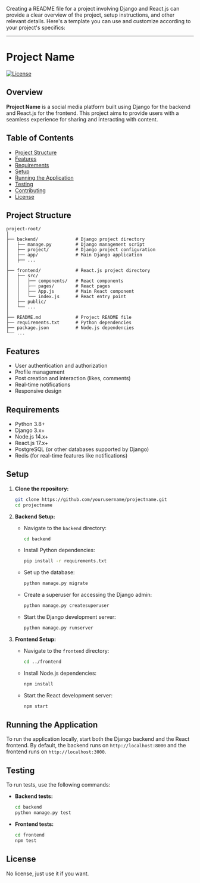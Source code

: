 Creating a README file for a project involving Django and React.js can provide a clear overview of the project, setup instructions, and other relevant details. Here's a template you can use and customize according to your project's specifics:

---

# Project Name

[![License](https://img.shields.io/badge/license-MIT-blue.svg)](LICENSE)

## Overview

**Project Name** is a social media platform built using Django for the backend and React.js for the frontend. This project aims to provide users with a seamless experience for sharing and interacting with content.

## Table of Contents

- [Project Structure](#project-structure)
- [Features](#features)
- [Requirements](#requirements)
- [Setup](#setup)
- [Running the Application](#running-the-application)
- [Testing](#testing)
- [Contributing](#contributing)
- [License](#license)

## Project Structure

```
project-root/
│
├── backend/              # Django project directory
│   ├── manage.py         # Django management script
│   ├── project/          # Django project configuration
│   ├── app/              # Main Django application
│   ├── ...
│
├── frontend/             # React.js project directory
│   ├── src/
│   │   ├── components/   # React components
│   │   ├── pages/        # React pages
│   │   ├── App.js        # Main React component
│   │   └── index.js      # React entry point
│   ├── public/
│   └── ...
│
├── README.md             # Project README file
├── requirements.txt      # Python dependencies
├── package.json          # Node.js dependencies
└── ...
```

## Features

- User authentication and authorization
- Profile management
- Post creation and interaction (likes, comments)
- Real-time notifications
- Responsive design

## Requirements

- Python 3.8+
- Django 3.x+
- Node.js 14.x+
- React.js 17.x+
- PostgreSQL (or other databases supported by Django)
- Redis (for real-time features like notifications)

## Setup

1. **Clone the repository:**
   ```bash
   git clone https://github.com/yourusername/projectname.git
   cd projectname
   ```

2. **Backend Setup:**

   - Navigate to the `backend` directory:
     ```bash
     cd backend
     ```

   - Install Python dependencies:
     ```bash
     pip install -r requirements.txt
     ```

   - Set up the database:
     ```bash
     python manage.py migrate
     ```

   - Create a superuser for accessing the Django admin:
     ```bash
     python manage.py createsuperuser
     ```

   - Start the Django development server:
     ```bash
     python manage.py runserver
     ```

3. **Frontend Setup:**

   - Navigate to the `frontend` directory:
     ```bash
     cd ../frontend
     ```

   - Install Node.js dependencies:
     ```bash
     npm install
     ```

   - Start the React development server:
     ```bash
     npm start
     ```

## Running the Application

To run the application locally, start both the Django backend and the React frontend. By default, the backend runs on `http://localhost:8000` and the frontend runs on `http://localhost:3000`.

## Testing

To run tests, use the following commands:

- **Backend tests:**
  ```bash
  cd backend
  python manage.py test
  ```

- **Frontend tests:**
  ```bash
  cd frontend
  npm test
  ```

## License

No license, just use it if you want.